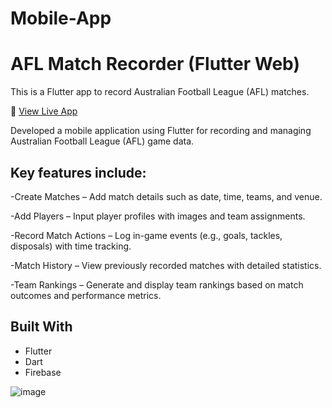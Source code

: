 # Mobile-App
# AFL Match Recorder (Flutter Web)

This is a Flutter app to record Australian Football League (AFL) matches.

🔗 [View Live App](https://jayani-123.github.io/Mobile-App/)

Developed a mobile application using Flutter for recording and managing Australian Football League (AFL) game data.

## Key features include:

-Create Matches – Add match details such as date, time, teams, and venue.

-Add Players – Input player profiles with images and team assignments.

-Record Match Actions – Log in-game events (e.g., goals, tackles, disposals) with time tracking.

-Match History – View previously recorded matches with detailed statistics.

-Team Rankings – Generate and display team rankings based on match outcomes and performance metrics.

## Built With
- Flutter
- Dart
- Firebase

![image](https://github.com/user-attachments/assets/545b40d3-bd80-4dc6-bf4e-acd49f14b168)
